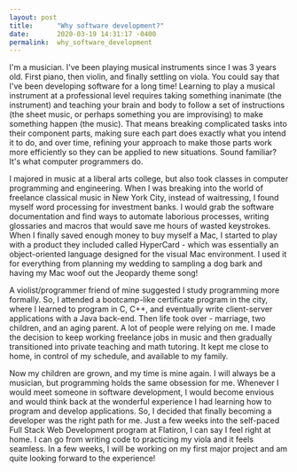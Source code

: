 ```yaml
---
layout: post
title:      "Why software development?"
date:       2020-03-19 14:31:17 -0400
permalink:  why_software_development
---
```


I'm a musician.  I've been playing musical instruments since I was 3 years old.  First piano, then violin, and finally settling on viola.  You could say that I've been developing software for a long time!  Learning to play a musical instrument at a professional level requires taking something inanimate (the instrument) and teaching your brain and body to follow a set of instructions  (the sheet music, or perhaps something you are improvising) to make something happen (the music).  That means breaking complicated tasks into their component parts, making sure each part does exactly what you intend it to do, and over time, refining your approach to make those parts work more efficiently so they can be applied to new situations.  Sound familiar?  It's what computer programmers do.

I majored in music at a liberal arts college, but also took classes in computer programming and engineering.  When I was breaking into the world of freelance classical music in New York City, instead of waitressing, I found myself word processing for investment banks.  I would grab the software documentation and find ways to automate laborious processes, writing glossaries and macros that would save me hours of wasted keystrokes.  When I finally saved enough money to buy myself a Mac, I started to play with a product they included called HyperCard - which was essentially an object-oriented language designed for the visual Mac environment.  I used it for everything from planning my wedding to sampling a dog bark and having my Mac woof out the Jeopardy theme song! 

A violist/programmer friend of mine suggested I study programming more formally.  So, I attended a bootcamp-like certificate program in the city, where I learned to program in C, C++, and eventually write client-server applications with a Java back-end.  Then life took over - marriage, two children, and an aging parent.  A lot of people were relying on me.  I made the decision to keep working freelance jobs in music and then gradually transitioned into private teaching and math tutoring.  It kept me close to home, in control of my schedule, and available to my family.

Now my children are grown, and my time is mine again.  I will always be a musician, but programming holds the same obsession for me.  Whenever I would meet someone in software development, I would become envious and would think back at the wonderful experience I had learning how to program and develop applications.  So, I decided that finally becoming a developer was the right path for me.  Just a few weeks into the self-paced Full Stack Web Development program at Flatiron, I can say I feel right at home.  I can go from writing code to practicing my viola and it feels seamless.  In a few weeks, I will be working on my first major project and am quite looking forward to the experience!

